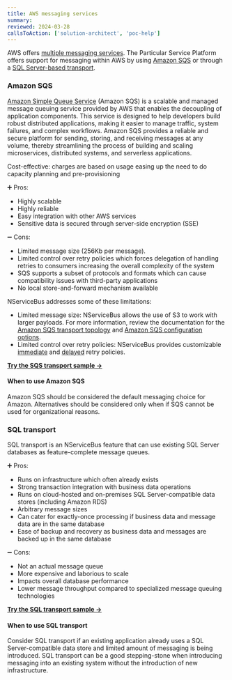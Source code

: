 ```yaml
---
title: AWS messaging services
summary:
reviewed: 2024-03-28
callsToAction: ['solution-architect', 'poc-help']
---
```


AWS offers [multiple messaging services](https://aws.amazon.com/messaging/). The Particular Service Platform offers support for messaging within AWS by using [Amazon SQS](https://aws.amazon.com/sqs/) or through a [SQL Server-based transport](#sql-transport).

### Amazon SQS

[Amazon Simple Queue Service](https://aws.amazon.com/sqs/) (Amazon SQS) is a scalable and managed message queuing service provided by AWS that enables the decoupling of application components. This service is designed to help developers build robust distributed applications, making it easier to manage traffic, system failures, and complex workflows. Amazon SQS provides a reliable and secure platform for sending, storing, and receiving messages at any volume, thereby streamlining the process of building and scaling microservices, distributed systems, and serverless applications.

Cost-effective: charges are based on usage easing up the need to do capacity planning and pre-provisioning

:heavy_plus_sign: Pros:

- Highly scalable
- Highly reliable
- Easy integration with other AWS services
- Sensitive data is secured through server-side encryption (SSE)

:heavy_minus_sign: Cons:

- Limited message size (256Kb per message). 
- Limited control over retry policies which forces delegation of handling retries to consumers increasing the overall complexity of the system
- SQS supports a subset of protocols and formats which can cause compatibility issues with third-party applications
- No local store-and-forward mechanism available

NServiceBus addresses some of these limitations:
- Limited message size: NServiceBus allows the use of S3 to work with larger payloads. For more information, review the documentation for the [Amazon SQS transport topology](/transports/sqs/topology.md#s3) and [Amazon SQS configuration options](/transports/sqs/configuration-options.md).
- Limited control over retry policies: NServiceBus provides customizable [immediate](/nservicebus/recoverability/configure-immediate-retries.md) and [delayed](/nservicebus/recoverability/configure-delayed-retries.md) retry policies.

[**Try the SQS transport sample →**](/samples/aws/sqs-simple/)

#### When to use Amazon SQS

Amazon SQS should be considered the default messaging choice for Amazon. Alternatives should be considered only when if SQS cannot be used for organizational reasons.

### SQL transport

SQL transport is an NServiceBus feature that can use existing SQL Server databases as feature-complete message queues.

:heavy_plus_sign: Pros:

- Runs on infrastructure which often already exists
- Strong transaction integration with business data operations
- Runs on cloud-hosted and on-premises SQL Server-compatible data stores (including Amazon RDS)
- Arbitrary message sizes
- Can cater for exactly-once processing if business data and message data are in the same database
- Ease of backup and recovery as business data and messages are backed up in the same database

:heavy_minus_sign: Cons:

- Not an actual message queue
- More expensive and laborious to scale
- Impacts overall database performance
- Lower message throughput compared to specialized message queuing technologies

[**Try the SQL transport sample →**](/samples/sqltransport/simple/)

#### When to use SQL transport

Consider SQL transport if an existing application already uses a SQL Server-compatible data store and limited amount of messaging is being introduced. SQL transport can be a good stepping-stone when introducing messaging into an existing system without the introduction of new infrastructure.